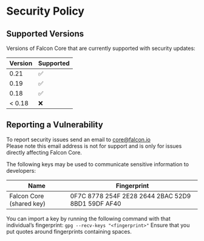 # Security Policy

## Supported Versions

Versions of Falcon Core that are currently supported with security updates:

| Version | Supported          |
| ------- | ------------------ |
| 0.21    | :white_check_mark: |
| 0.19    | :white_check_mark: |
| 0.18    | :white_check_mark: |
| < 0.18  | :x:                |

## Reporting a Vulnerability

To report security issues send an email to core@falcon.io \
Please note this email address is not for support and is only for issues directly affecting Falcon Core.


The following keys may be used to communicate sensitive information to developers:

| Name | Fingerprint |
|------|-------------|
| Falcon Core (shared key) | 0F7C 8778 254F 2E28 2644  2BAC 52D9 8BD1 59DF AF40 |

You can import a key by running the following command with that individual’s fingerprint: `gpg --recv-keys "<fingerprint>"` Ensure that you put quotes around fingerprints containing spaces.
